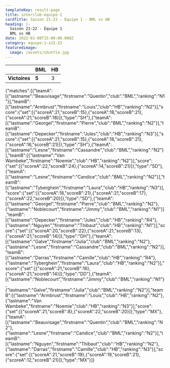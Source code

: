 ```yaml
---
templateKey: result-page
title: interclub-equipe-1
cardTitle: Saison 21-22 - Équipe 1 - BML vs HB
heading: |-
  Saison 21-22 - Équipe 1
  BML vs HB
date: 2022-01-08T15:00:00.000Z
category: equipe-1-s21-22
featuredimage:
  image: /assets/shuttle.jpg
---
```

|               | BML   | HB |
| ------------- | ----- | --- |
| **Victoires** | **5** | 3   |

<scoreboard>{"matches":[{"teamA":[{"lastname":"Beauvisage","firstname":"Quentin","club":"BML","ranking":"N1"}],"teamB":[{"lastname":"Armbrust","firstname":"Louis","club":"HB","ranking":"N2"}],"score":{"set":[{"scoreA":21,"scoreB":15},{"scoreA":18,"scoreB":21},{"scoreA":21,"scoreB":18}]},"type":"SH"},{"teamA":[{"lastname":"Georgel","firstname":"Pierre","club":"BML","ranking":"N2"}],"teamB":[{"lastname":"Depecker","firstname":"Jules","club":"HB","ranking":"N3"}],"score":{"set":[{"scoreA":21,"scoreB":15},{"scoreA":18,"scoreB":21},{"scoreA":16,"scoreB":21}]},"type":"SH"},{"teamA":[{"lastname":"Lesne","firstname":"Cassandre","club":"BML","ranking":"N2"}],"teamB":[{"lastname":"Van Wambeke","firstname":"Noemie","club":"HB","ranking":"N2"}],"score":{"set":[{"scoreA":22,"scoreB":24},{"scoreA":14,"scoreB":21}]},"type":"SD"},{"teamA":[{"lastname":"Lesne","firstname":"Candice","club":"BML","ranking":"N2"}],"teamB":[{"lastname":"Tyberghein","firstname":"Laura","club":"HB","ranking":"N3"}],"score":{"set":[{"scoreA":18,"scoreB":21},{"scoreA":21,"scoreB":17},{"scoreA":22,"scoreB":20}]},"type":"SD"},{"teamA":[{"lastname":"Georgel","firstname":"Pierre","club":"BML","ranking":"N2"},{"lastname":"Noblecourt","firstname":"Jimmy","club":"BML","ranking":"N1"}],"teamB":[{"lastname":"Depecker","firstname":"Jules","club":"HB","ranking":"R4"},{"lastname":"Nguyen","firstname":"Thibaut","club":"HB","ranking":"N1"}],"score":{"set":[{"scoreA":20,"scoreB":22},{"scoreA":21,"scoreB":13},{"scoreA":21,"scoreB":14}]},"type":"DH"},{"teamA":[{"lastname":"Galve","firstname":"Julia","club":"BML","ranking":"N2"},{"lastname":"Lesne","firstname":"Cassandre","club":"BML","ranking":"N2"}],"teamB":[{"lastname":"Darras","firstname":"Camille","club":"HB","ranking":"R4"},{"lastname":"Tyberghein","firstname":"Laura","club":"HB","ranking":"N2"}],"score":{"set":[{"scoreA":21,"scoreB":16},{"scoreA":21,"scoreB":14}]},"type":"DD"},{"teamA":[{"lastname":"Noblecourt","firstname":"Jimmy","club":"BML","ranking":"N1"},{"lastname":"Galve","firstname":"Julia","club":"BML","ranking":"N2"}],"teamB":[{"lastname":"Armbrust","firstname":"Louis","club":"HB","ranking":"N2"},{"lastname":"Van Wambeke","firstname":"Noemie","club":"HB","ranking":"N3"}],"score":{"set":[{"scoreA":21,"scoreB":8},{"scoreA":22,"scoreB":20}]},"type":"MX"},{"teamA":[{"lastname":"Beauvisage","firstname":"Quentin","club":"BML","ranking":"N2"},{"lastname":"Lesne","firstname":"Candice","club":"BML","ranking":"N2"}],"teamB":[{"lastname":"Nguyen","firstname":"Thibaut","club":"HB","ranking":"N2"},{"lastname":"Darras","firstname":"Camille","club":"HB","ranking":"N3"}],"score":{"set":[{"scoreA":21,"scoreB":19},{"scoreA":19,"scoreB":21},{"scoreA":12,"scoreB":21}]},"type":"MX"}]}</scoreboard>